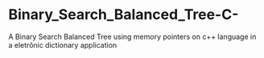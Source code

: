 # Binary_Search_Balanced_Tree-C-
A Binary Search Balanced Tree using memory pointers on c++ language in a eletrônic dictionary application
